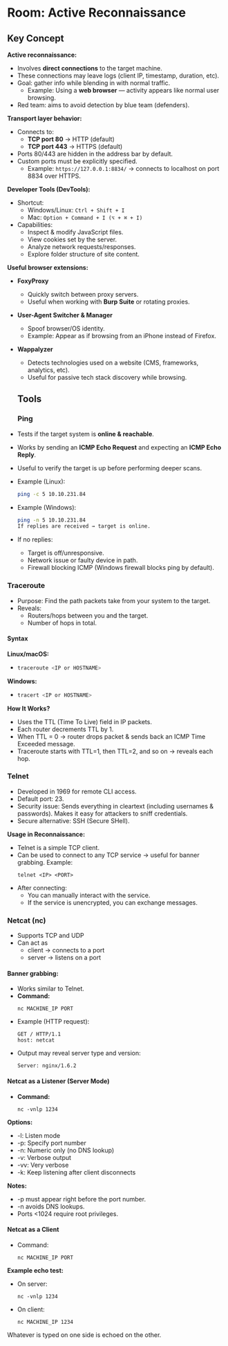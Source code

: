 # Room: Active Reconnaissance  

## Key Concept  

**Active reconnaissance:**  
- Involves **direct connections** to the target machine.  
- These connections may leave logs (client IP, timestamp, duration, etc).  
- Goal: gather info while blending in with normal traffic.  
  - Example: Using a **web browser** — activity appears like normal user browsing.  
- Red team: aims to avoid detection by blue team (defenders).  

**Transport layer behavior:**  
- Connects to:  
  - **TCP port 80** → HTTP (default)  
  - **TCP port 443** → HTTPS (default)  
- Ports 80/443 are hidden in the address bar by default.  
- Custom ports must be explicitly specified.  
  - Example: `https://127.0.0.1:8834/` → connects to localhost on port 8834 over HTTPS.  

**Developer Tools (DevTools):**  
- Shortcut:  
  - Windows/Linux: `Ctrl + Shift + I`  
  - Mac: `Option + Command + I (⌥ + ⌘ + I)`  
- Capabilities:  
  - Inspect & modify JavaScript files.  
  - View cookies set by the server.  
  - Analyze network requests/responses.  
  - Explore folder structure of site content.  

**Useful browser extensions:**  
- **FoxyProxy**  
  - Quickly switch between proxy servers.  
  - Useful when working with **Burp Suite** or rotating proxies.  

- **User-Agent Switcher & Manager**  
  - Spoof browser/OS identity.  
  - Example: Appear as if browsing from an iPhone instead of Firefox.  

- **Wappalyzer**  
  - Detects technologies used on a website (CMS, frameworks, analytics, etc).  
  - Useful for passive tech stack discovery while browsing.  

  ## Tools
  ### Ping
- Tests if the target system is **online & reachable**.  
- Works by sending an **ICMP Echo Request** and expecting an **ICMP Echo Reply**.  
- Useful to verify the target is up before performing deeper scans.  
- Example (Linux):  
  ```bash
  ping -c 5 10.10.231.84
- Example (Windows):
  ```bash
  ping -n 5 10.10.231.84
  If replies are received → target is online.
  ```
- If no replies:
    - Target is off/unresponsive.
    - Network issue or faulty device in path.
    - Firewall blocking ICMP (Windows firewall blocks ping by default).

### Traceroute
- Purpose: Find the path packets take from your system to the target.
- Reveals: 
  - Routers/hops between you and the target.
  - Number of hops in total.
  
#### Syntax
**Linux/macOS:**
- ```bash
  traceroute <IP or HOSTNAME>
  ```

**Windows:**
- ```bash
  tracert <IP or HOSTNAME>
  ```

**How It Works?**
- Uses the TTL (Time To Live) field in IP packets.
- Each router decrements TTL by 1.
- When TTL = 0 → router drops packet & sends back an ICMP Time Exceeded message.
- Traceroute starts with TTL=1, then TTL=2, and so on → reveals each hop.

### Telnet
- Developed in 1969 for remote CLI access.
- Default port: 23.
- Security issue: Sends everything in cleartext (including usernames & passwords).
  Makes it easy for attackers to sniff credentials.
- Secure alternative: SSH (Secure SHell).

**Usage in Reconnaissance:**
- Telnet is a simple TCP client.
- Can be used to connect to any TCP service → useful for banner grabbing.
  Example:
  ```
  telnet <IP> <PORT>
  ```
- After connecting:
  - You can manually interact with the service.
  - If the service is unencrypted, you can exchange messages.

### Netcat (nc)
- Supports TCP and UDP
- Can act as 
  - client -> connects to a port
  - server -> listens on a port

#### Banner grabbing:
- Works similar to Telnet.
- **Command:**
  ```
  nc MACHINE_IP PORT
  ```
- Example (HTTP request):
  ```
  GET / HTTP/1.1
  host: netcat
  ```
- Output may reveal server type and version:
  ```
  Server: nginx/1.6.2
  ```

#### Netcat as a Listener (Server Mode)
- **Command:**
  ```
  nc -vnlp 1234
  ```

**Options:**
- -l: Listen mode
- -p: Specify port number
- -n: Numeric only (no DNS lookup)
- -v: Verbose output
- -vv: Very verbose
- -k: Keep listening after client disconnects

**Notes:**
- -p must appear right before the port number.
- -n avoids DNS lookups.
- Ports <1024 require root privileges.

#### Netcat as a Client
- Command:
  ```
  nc MACHINE_IP PORT
  ```

**Example echo test:**
- On server:
  ```
  nc -vnlp 1234
  ```

- On client:
  ```
  nc MACHINE_IP 1234
  ```

Whatever is typed on one side is echoed on the other.